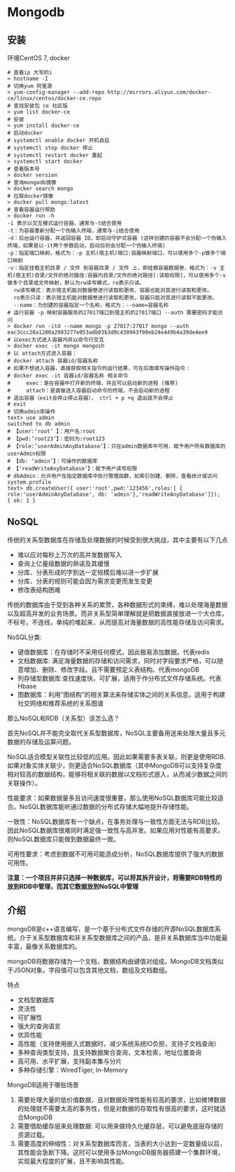 # Mongodb

## 安装

环境CentOS 7, docker

```shell
# 查看ip 大写的i
> hostname -I 
# 切换yum 阿里源
> yum-config-manager --add-repo http://mirrors.aliyun.com/docker-ce/linux/centos/docker-ce.repo
# 查找安装包 ce 社区版
> yum list docker-ce
# 安装
> yum install docker-ce
# 启动docker
# systemctl enable docker 开机自启
# systemctl stop docker 停止
# systemctl restart docker 重起
> systemctl start docker
# 查看版本号
> docker version
# 查询mongodb镜像
> docker search mongo
# 拉取docker镜像
> docker pull mongo:latest
# 查看容器运行帮助
> docker run -h
-i 表示以交互模式运行容器，通常与-t结合使用
-t：为容器重新分配一个伪输入终端，通常与-i结合使用
-d：后台运行容器，并返回容器 ID，即启动守护式容器 (这样创建的容器不会分配一个伪输入终端，如果是以-it两个参数启动，启动后则会分配一个伪输入终端)
-p：指定端口映射，格式为：-p 主机(宿主机)端口:容器映射端口，可以使用多个-p做多个端口映射
-v：指定挂载主机目录 / 文件 到容器目录 / 文件 上，即挂载容器数据卷，格式为：-v 主机(宿主机)目录/文件的绝对路径:容器内目录/文件的绝对路径[:读取权限]，可以使用多个-v做多个目录或文件映射，默认为rw读写模式，ro表示只读。
  rw读写模式：表示宿主机能对数据卷进行读取和更改，容器也能对其进行读取和更改。
  ro表示只读：表示宿主机能对数据卷进行读取和更改，容器只能对其进行读取不能更改。
  --name：为创建的容器指定一个名称，格式为：--name=容器名称
# 运行容器 -p 映射容器服务的27017端口到宿主机的27017端口 --auth 需要密码才能访问
> docker run -itd --name mongo -p 27017:27017 mongo --auth
eac3ccc28a1280a2983277e053adb03b3d0c430943f08eb24e449b4a39de4ee9
# 以exec方式进入容器内并以命令行交互
> docker exec -it mongo mongosh
# 以 attach方式进入容器：
# docker attach 容器id/容器名称
# 如果不想进入容器，直接获取相关指令的运行结果，可在后面填写操作指令：
# docker exec -it 容器id/容器名称 相关命令
#     exec：是在容器中打开新的终端，并且可以启动新的进程 (推荐)
#     attach：是直接进入容器启动命令的终端，不会启动新的进程
# 退出容器（exit会停止停止容器）， ctrl + p +q 退出就不会停止
# exit 
# 切换admin库操作
text> use admin
switched to db admin
# 【user:‘root’ 】：用户名:root
# 【pwd:‘root23’】：密码为:root123
# 【role:‘userAdminAnyDatabase’】：只在admin数据库中可用，赋予用户所有数据库的userAdmin权限
# 【db: ‘admin’】：可操作的数据库
# 【‘readWriteAnyDatabase’】：赋予用户读写权限
# dbAdmin：允许用户在指定数据库中执行管理函数，如索引创建、删除，查看统计或访问system.profile
text> db.createUser({ user:'root',pwd:'123456',roles:[ { role:'userAdminAnyDatabase', db: 'admin'},'readWriteAnyDatabase']}); 
{ ok: 1 }
```

## NoSQL

传统的关系型数据库在存储及处理数据的时候受到很大挑战，其中主要有以下几点

- 难以应对每秒上万次的高并发数据写入
- 查询上亿量级数据的熟读及其缓慢
- 分库、分表形成的字到达一定规模后难以进一步扩展
- 分库、分表的规则可能会因为需求变更而发生变更
- 修改表结构困难

传统的数据库由于受到各种关系的累赘，各种数据形式的束缚，难以处理海量数据以及超高并发的业务场景。而非关系型简单理解就是把数据直接放进一个大仓库，不标号，不连线，单纯的堆起来，从而提高对海量数据的高性能存储及访问需求。


NoSQL分类:

- 键值数据库：在存储时不采用任何模式，因此极易添加数据。代表redis
- 文档数据库: 满足海量数据的存储和访问需求，同时对字段要求严格，可以随意增加、删除、修改字段。且不需要预定义表结构。代表mongoDB
- 列存储型数据库:查找速度快，可扩展，适用于作分布式文件存储系统。代表Hbase
- 图数据库：利用“图结构”的相关算法来存储实体之间的关系信息，适用于构建社交网络和推荐系统的关系图谱

那么NoSQL和RDB（关系型）该怎么选？

首先NoSQL并不能完全取代关系型数据库，NoSQL主要备用送来处理大量且多元数据的存储及运算问题。

NoSQL适合模型关联性比较低的应用。因此如果需要多表关联，则更是使用RDB.如果对象实体关联少，则更适合NoSQL数据库（其中MongoDB可以支持复杂度相对较高的数据结构，能够将相关联的数据以文档形式嵌入，从而减少数据之间的关联操作）。

性能要求：如果数据量多且访问速度很重要，那么使用NoSQL数据库可能比较适合。NoSQL数据库能听通过数据的分布式存储大幅地提升存储性能。

一致性：NoSQL数据库有一个缺点，在事务处理与一致性方面无法与RDB比较。因此NoSQL数据库很难同时满足强一致性与高并发。如果应用对性能有高要求，则NoSQL数据库只能做到数据最终一致。

可用性要求：考虑到数据不可用可能造成分析，NoSQL数据库提供了强大的数据可用性。

**注意：一个项目并非只选择一种数据库，可以将其拆开设计，将需要RDB特性的放到RDB中管理，而其它数据放到NoSQL中管理**


## 介绍

mongoDB是c++语言编写，是一个基于分布式文件存储的开源NoSQL数据库系统。介于关系型数据库和非关系型数据库之间的产品，是非关系数据库当中功能最丰富，最像关系数据库的。

mongoDB将数据存储为一个文档，数据结构由键值对组成。MongoDB文档类似于JSON对象。字段值可以包含其他文档，数组及文档数组。

特点

- 文档型数据库
- 灵活性
- 可扩展性
- 强大的查询语言
- 优异性能
- 高性能（支持使用嵌入式数据时，减少系统系统IO负担，支持子文档查询）
- 多种查询类型支持，且支持数据聚合查询，文本检索，地址位置查询
- 高可用、水平扩展，支持副本集与分片
- 多种存储引擎：WiredTiger, In-Memory

MongoDB适用于哪些场景

1. 需要处理大量的低价值数据，且对数据处理性能有较高的要求，比如微博数据的处理就不需要太高的事务性，但是对数据的存取性有很高的要求，这时就适合MongoDB
2. 需要借助缓存层来处理数据: 可以用来做持久化缓存层，可以避免底层存储的资源过载。
3. 需要高度的伸缩性：对关系型数据库而言，当表的大小达到一定数量级以后，其性能会急剧下降。这时可以使用多台MongoDB服务器搭建一个集群环境，实现最大程度的扩展，且不影响其性能。



